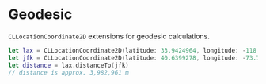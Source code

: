 # Geodesic

`CLLocationCoordinate2D` extensions for geodesic calculations.

```swift
let lax = CLLocationCoordinate2D(latitude: 33.9424964, longitude: -118.4080486)
let jfk = CLLocationCoordinate2D(latitude: 40.6399278, longitude: -73.7786925)
let distance = lax.distanceTo(jfk)
// distance is approx. 3,982,961 m
```
